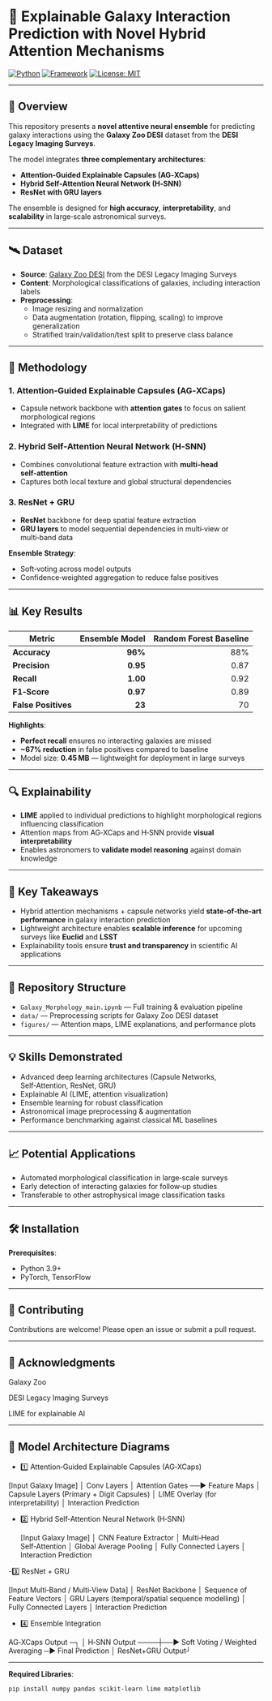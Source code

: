 # 🌌 Explainable Galaxy Interaction Prediction with Novel Hybrid Attention Mechanisms

[![Python](https://img.shields.io/badge/Python-3.9+-blue.svg)]()
[![Framework](https://img.shields.io/badge/Framework-PyTorch%20%7C%20TensorFlow-orange)]()
[![License: MIT](https://img.shields.io/badge/License-MIT-green.svg)]()

---

## 📌 Overview
This repository presents a **novel attentive neural ensemble** for predicting galaxy interactions using the **Galaxy Zoo DESI** dataset from the **DESI Legacy Imaging Surveys**.

The model integrates **three complementary architectures**:
- **Attention‑Guided Explainable Capsules (AG‑XCaps)**
- **Hybrid Self‑Attention Neural Network (H‑SNN)**
- **ResNet with GRU layers**

The ensemble is designed for **high accuracy**, **interpretability**, and **scalability** in large‑scale astronomical surveys.

---

## 🛰 Dataset
- **Source**: [Galaxy Zoo DESI](https://www.zooniverse.org/projects/zookeeper/galaxy-zoo/) from the DESI Legacy Imaging Surveys  
- **Content**: Morphological classifications of galaxies, including interaction labels  
- **Preprocessing**:
  - Image resizing and normalization
  - Data augmentation (rotation, flipping, scaling) to improve generalization
  - Stratified train/validation/test split to preserve class balance

---

## 🧪 Methodology

### **1. Attention‑Guided Explainable Capsules (AG‑XCaps)**
- Capsule network backbone with **attention gates** to focus on salient morphological regions
- Integrated with **LIME** for local interpretability of predictions

### **2. Hybrid Self‑Attention Neural Network (H‑SNN)**
- Combines convolutional feature extraction with **multi‑head self‑attention**
- Captures both local texture and global structural dependencies

### **3. ResNet + GRU**
- **ResNet** backbone for deep spatial feature extraction
- **GRU layers** to model sequential dependencies in multi‑view or multi‑band data

**Ensemble Strategy**:
- Soft‑voting across model outputs
- Confidence‑weighted aggregation to reduce false positives

---

## 📊 Key Results

| Metric        | Ensemble Model | Random Forest Baseline |
|---------------|---------------:|-----------------------:|
| **Accuracy**  | **96%**        | 88%                    |
| **Precision** | **0.95**       | 0.87                   |
| **Recall**    | **1.00**       | 0.92                   |
| **F1‑Score**  | **0.97**       | 0.89                   |
| **False Positives** | **23**  | 70                     |

**Highlights**:
- **Perfect recall** ensures no interacting galaxies are missed
- **~67% reduction** in false positives compared to baseline
- Model size: **0.45 MB** — lightweight for deployment in large surveys

---

## 🔍 Explainability
- **LIME** applied to individual predictions to highlight morphological regions influencing classification
- Attention maps from AG‑XCaps and H‑SNN provide **visual interpretability**
- Enables astronomers to **validate model reasoning** against domain knowledge

---

## 🚀 Key Takeaways
- Hybrid attention mechanisms + capsule networks yield **state‑of‑the‑art performance** in galaxy interaction prediction
- Lightweight architecture enables **scalable inference** for upcoming surveys like **Euclid** and **LSST**
- Explainability tools ensure **trust and transparency** in scientific AI applications

---

## 📂 Repository Structure
- `Galaxy_Morphology_main.ipynb` — Full training & evaluation pipeline  
- `data/` — Preprocessing scripts for Galaxy Zoo DESI dataset  
- `figures/` — Attention maps, LIME explanations, and performance plots

---

## 💡 Skills Demonstrated
- Advanced deep learning architectures (Capsule Networks, Self‑Attention, ResNet, GRU)
- Explainable AI (LIME, attention visualization)
- Ensemble learning for robust classification
- Astronomical image preprocessing & augmentation
- Performance benchmarking against classical ML baselines

---

## 📈 Potential Applications
- Automated morphological classification in large‑scale surveys
- Early detection of interacting galaxies for follow‑up studies
- Transferable to other astrophysical image classification tasks

---

## 🛠 Installation

**Prerequisites**:
- Python 3.9+
- PyTorch, TensorFlow

--- 

## 🤝 Contributing
Contributions are welcome! Please open an issue or submit a pull request.

---

## 🙏 Acknowledgments
Galaxy Zoo

DESI Legacy Imaging Surveys

LIME for explainable AI

---
## 📐 Model Architecture Diagrams

- 1️⃣ Attention‑Guided Explainable Capsules (AG‑XCaps)

[Input Galaxy Image]
        │
   Conv Layers
        │
 Attention Gates ──► Feature Maps
        │
 Capsule Layers (Primary + Digit Capsules)
        │
   LIME Overlay (for interpretability)
        │
   Interaction Prediction

- 2️⃣ Hybrid Self‑Attention Neural Network (H‑SNN)

  [Input Galaxy Image]
        │
   CNN Feature Extractor
        │
 Multi‑Head Self‑Attention
        │
 Global Average Pooling
        │
 Fully Connected Layers
        │
   Interaction Prediction

-3️⃣ ResNet + GRU

[Input Multi‑Band / Multi‑View Data]
        │
   ResNet Backbone
        │
 Sequence of Feature Vectors
        │
   GRU Layers (temporal/spatial sequence modelling)
        │
 Fully Connected Layers
        │
   Interaction Prediction

- 4️⃣ Ensemble Integration

AG‑XCaps Output ─┐
                 │
H‑SNN Output ────┼──► Soft Voting / Weighted Averaging ─► Final Prediction
                 │
ResNet+GRU Output┘

---

**Required Libraries**:
```bash
pip install numpy pandas scikit-learn lime matplotlib
